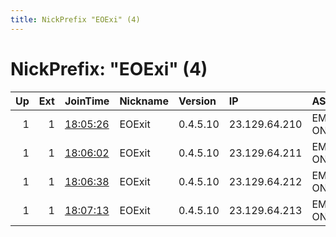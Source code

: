 ```yaml
---
title: NickPrefix "EOExi" (4)
---
```


# NickPrefix: "EOExi" (4)

|   Up |   Ext | JoinTime                                                                                            | Nickname   | Version   | IP            | AS            | CC   |   ORp |   Dirp | OS    | Contact                            |   eFamMembers |
|-----:|------:|:----------------------------------------------------------------------------------------------------|:-----------|:----------|:--------------|:--------------|:-----|------:|-------:|:------|:-----------------------------------|--------------:|
|    1 |     1 | [18:05:26](https://metrics.torproject.org/rs.html#details/89587DCE6FEE1E95B32C019B73364AECDC62552D) | EOExit     | 0.4.5.10  | 23.129.64.210 | EMERALD-ONION | us   |   443 |     80 | Linux | url:emeraldonion.org proof:uri-rsa |            82 |
|    1 |     1 | [18:06:02](https://metrics.torproject.org/rs.html#details/FDC2D887B604872DBD0C0BA3F79B911D951D943B) | EOExit     | 0.4.5.10  | 23.129.64.211 | EMERALD-ONION | us   |   443 |     80 | Linux | url:emeraldonion.org proof:uri-rsa |            82 |
|    1 |     1 | [18:06:38](https://metrics.torproject.org/rs.html#details/2184B5A3289C994B960F464169A968274B202FC7) | EOExit     | 0.4.5.10  | 23.129.64.212 | EMERALD-ONION | us   |   443 |     80 | Linux | url:emeraldonion.org proof:uri-rsa |            82 |
|    1 |     1 | [18:07:13](https://metrics.torproject.org/rs.html#details/0F6B61A697F6327BC2F535AC54E02B48331315CD) | EOExit     | 0.4.5.10  | 23.129.64.213 | EMERALD-ONION | us   |   443 |     80 | Linux | url:emeraldonion.org proof:uri-rsa |            82 |

